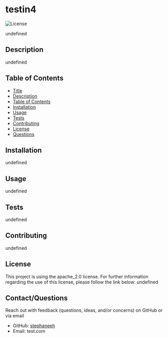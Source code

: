 
# testin4

![License](https://img.shields.io/badge/License-apache_2.0-blue.svg)

undefined


## Description
undefined

## Table of Contents
  - [Title](#title)
  - [Description](#description)
  - [Table of Contents](#table-of-contents)
  - [Installation](#installation)
  - [Usage](#usage)
  - [Tests](#tests)
  - [Contributing](#contributing)
  - [License](#license)
  - [Questions](#questions)

  ## Installation
  undefined

  ## Usage
  undefined

  ## Tests
  undefined

  ## Contributing
  undefined

  ## License
  This project is using the apache_2.0 license.  For further information regarding the use of this license, please follow the link below:
 undefined

  ## Contact/Questions
  Reach out with feedback (questions, ideas, and/or concerns) on GitHub or via email 
  - GitHub: [stephaneeh](https://github.com/stephaneeh)
  - Email: test.com
  